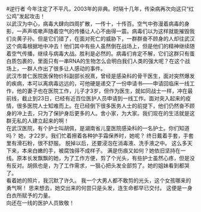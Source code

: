 #逆行者
  今年注定了不平凡，2003年的非典。时隔十几年，传染病再次向这只“红公鸡”发起攻击！  
  以武汉为中心，病毒大肆向四周扩散，一传十，十传百。空气中弥漫着病毒的身影，一声声咳嗽声随着空气的传播让人心不由得一震。病毒们以为这样就能摧毁我们炎黄子孙。但是它们错了，在面对死亡的威胁下，一群群奋不顾身的人却往武汉这个病毒根据地中冲去！他们其中有些人虽然倒在战场上，但是他们的精神继续随着空气传播，继续与病毒大战。胜利是必然的。病毒们肯定不解，它们这群只有蛋白质包裹的，里面只有一串RNA的生物怎么会明白我们人类的强大呢？在这个战场上，一群人作出了很多让人感动的事件。  
  武汉市普仁医院医保物价科副部长祝熹，曾经是感染科的骨干医生，面对突然爆发的疾病，本可以离病毒远远的，可他硬是递交了一份申请书——申请回临床一线工作，他的妻子也在医院工作，儿子才3岁，但作为医生，就如同战士一样，冲在最前线，截止到23日，已经有近百位医护人员申请到一线工作。面对突入起来的疫情，很多医院人士知难而上。在已经倒下很多医务人士的前提下，他们仍然奋不顾身的冲上去，只为了保护身后更多的人。舍小家，为大家。我们现在的生活就是这群无私的人建立起来的啊！  
  在武汉医院，有个护士叫胡佩，是湖南省儿童医院感染科的一名护士。你们知道吗？ 她，才22岁。我们忙着擦着各种护手霜保养时，她呢？
终日戴着手套，手套里有滑石粉，很不舒服。
脱掉以后，还要浸泡在消毒液、洗手液之中。
这么多天下来，本来白嫩的手，被腐蚀得不成样子。
满是伤痕又如何？她依旧坚持在一线。原本长发飘飘的她，为了工作方便，剪了个光头，有些护士虽然心疼，但是没有反对。胡佩也是，为了工作需求，一狠心把头发全部剪了。她的姐妹看到都哭了。  
  看着她的照片，我沉默了许久。
我一个大男人都不敢剪的光头，这个女孩哪来的勇气啊！
思来想去，她交出来的何尝只是头发，连生命都早已交付。
这便是一身白衣所赋予的力量。  
  向还在一线的医护人员致敬！
